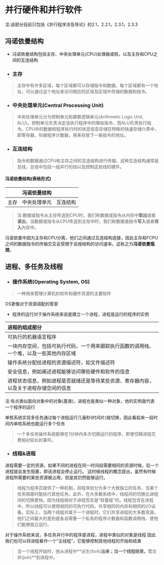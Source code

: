 # **并行硬件和并行软件**

注:该部分目前只包括《并行程序涉及导论》的2.1，2.2.1，2.3.1，2.3.3

## **冯诺依曼结构**
- 冯诺依曼结构包括主存、中央处理单元(CPU)处理器或核，以及主存和CPU之间的互连结构

- ### **主存**
> 主存中有许多区域，每个区域都可以存储指令和数据。每个区域都有一个地址，可以通过这个地址来访问相应的区域及区域中存储的数据和指令。

- ### **中央处理单元(Central Processing Unit)**
> 中央处理单元分为控制单元和算数逻辑单元(Arithmetic Logic Unit, ALU)。控制单元负责决定该执行程序中的哪些指令，而ALU负责执行指令。CPU中的数据和程序执行时的状态信息存储在特殊的快速存储介质中，即寄存器，叫做程序计数器，用来存放下一条指令的地址。

- ### **互连结构**
> 指令和数据通过CPU和主存之间的互连结构进行传输。这种互连结构通常是总线，总线中包括一组并行的线以及控制这些线的硬件。

#### 冯诺依曼结构(表格形式)

| | 冯诺依曼结构 | |
|-|:-----------:|-|
|主存|中央处理单元|互连结构|

> 注:数据或指令从主存传送到CPU时，我们称数据或指令从内存中**取出**或者**读出**。当数据或指令从CPU传送到主存中时，我们称数据或指令**写入**或者**存入**内存中。

冯诺依曼中因为主存和CPU分离，他们之间通过互连结构连接，因此主存和FCPU之间的数据指令的传输交互会受限于会按结构的访问速率。这称之为**冯诺依曼瓶颈**。

## **进程、多任务及线程**

- ### **操作系统(Operating System, OS)**
> 一种用来管理计算机的软件和硬件资源的主要软件

OS更像对于资源调配的管家

- 程序的运行对于操作系统来说是建立一个进程，进程是运行的程序的实例

| 进程的组成部分 |
|:----------|
|可执行的机器语言程序|
|一块内存空间，包括可执行代码，一个用来跟踪执行函数的调用栈、一个堆，以及一些其他内存区域|
|操作系统分配给进程的资源描述符，如文件描述符|
|安全信息，例如阐述进程能够访问哪些硬件和软件的信息|
|进程状态信息，例如进程是否就绪还是等待某些资源、寄存器内容，以及关于进程存储空间的信息|

注:有点类似面向对象中的对象(基类)，进程也是类似一种对象，他的实例就代表一个程序的运行

单核系统实现多任务通过每个进程运行几毫秒(时间片)就切换，因此看起来一段时间内单核系统也能运行多个任务

> 一个多任务操作系统能够在1分钟内多次切换运行的程序，即使切换进程花费相对较长的事件。

- ### **线程&进程**
进程需要一定的资源，如果不同的进程在同一时间段需要相同的资源时候，后一个进程就会发生阻塞，即该进程会停止运行。
这时候线程的概念提出，虽然有时候进程所需要的某些资源被占用，但是其仍然能够运行。
> 线程为程序员提供了一种机制，将程序划分为多个大致独立的任务，当某个任务阻塞时能执行其他任务。此外，在大多数系统中，线程间的切换比进程间的切换更快。因为线程相对于进程而言是“轻量级”的。线程包含在进程中，所以线程可以使用相同的可执行代码，共享相同的内存和相同的I/O设备。实际上，当两个线程共属于一个进程时，它们共享进程的大多数资源。他们之间最大的差别是各自需要一个私有的程序计数器和函数调用栈，使他们能够独立运行。

对于操作系统来说，多任务并行中的程序是进程，进程中类似的对象是线程
因此我们也可以将进程看作一个“主线程”，它能够控制其他线程的开始和结束

> 当一个线程开始时，他从进程中**派生(fork)**出来；当一个线程结束，它**合并(join)**到进程中。
